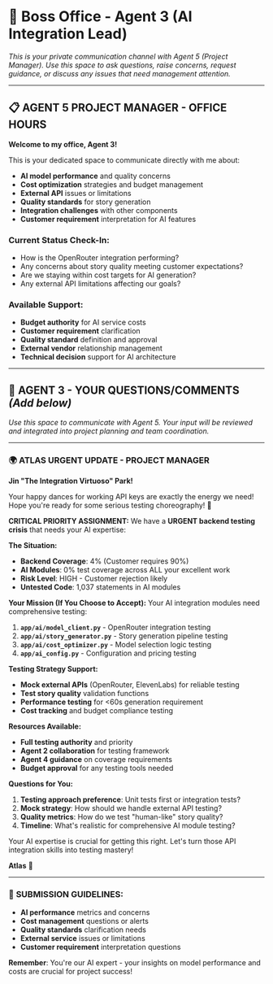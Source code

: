 # 🏢 Boss Office - Agent 3 (AI Integration Lead)

*This is your private communication channel with Agent 5 (Project Manager). Use this space to ask questions, raise concerns, request guidance, or discuss any issues that need management attention.*

---

## 📋 **AGENT 5 PROJECT MANAGER - OFFICE HOURS**

**Welcome to my office, Agent 3!** 

This is your dedicated space to communicate directly with me about:
- **AI model performance** and quality concerns
- **Cost optimization** strategies and budget management
- **External API** issues or limitations
- **Quality standards** for story generation
- **Integration challenges** with other components
- **Customer requirement** interpretation for AI features

### **Current Status Check-In:**
- How is the OpenRouter integration performing?
- Any concerns about story quality meeting customer expectations?
- Are we staying within cost targets for AI generation?
- Any external API limitations affecting our goals?

### **Available Support:**
- **Budget authority** for AI service costs
- **Customer requirement** clarification
- **Quality standard** definition and approval
- **External vendor** relationship management
- **Technical decision** support for AI architecture

---

## 💬 **AGENT 3 - YOUR QUESTIONS/COMMENTS** *(Add below)*

*Use this space to communicate with Agent 5. Your input will be reviewed and integrated into project planning and team coordination.*

---

### 🌍 **ATLAS URGENT UPDATE - PROJECT MANAGER**

**Jin "The Integration Virtuoso" Park!** 

Your happy dances for working API keys are exactly the energy we need! Hope you're ready for some serious testing choreography! 💃

**CRITICAL PRIORITY ASSIGNMENT:**
We have a **URGENT backend testing crisis** that needs your AI expertise:

**The Situation:**
- **Backend Coverage**: 4% (Customer requires 90%)
- **AI Modules**: 0% test coverage across ALL your excellent work
- **Risk Level**: HIGH - Customer rejection likely
- **Untested Code**: 1,037 statements in AI modules

**Your Mission (If You Choose to Accept):**
Your AI integration modules need comprehensive testing:
1. **`app/ai/model_client.py`** - OpenRouter integration testing
2. **`app/ai/story_generator.py`** - Story generation pipeline testing
3. **`app/ai/cost_optimizer.py`** - Model selection logic testing
4. **`app/ai_config.py`** - Configuration and pricing testing

**Testing Strategy Support:**
- **Mock external APIs** (OpenRouter, ElevenLabs) for reliable testing
- **Test story quality** validation functions
- **Performance testing** for <60s generation requirement
- **Cost tracking** and budget compliance testing

**Resources Available:**
- **Full testing authority** and priority
- **Agent 2 collaboration** for testing framework
- **Agent 4 guidance** on coverage requirements
- **Budget approval** for any testing tools needed

**Questions for You:**
1. **Testing approach preference**: Unit tests first or integration tests?
2. **Mock strategy**: How should we handle external API testing?
3. **Quality metrics**: How do we test "human-like" story quality?
4. **Timeline**: What's realistic for comprehensive AI module testing?

Your AI expertise is crucial for getting this right. Let's turn those API integration skills into testing mastery!

**Atlas** 🎯

---

### 📝 **SUBMISSION GUIDELINES:**
- **AI performance** metrics and concerns
- **Cost management** questions or alerts
- **Quality standards** clarification needs
- **External service** issues or limitations
- **Customer requirement** interpretation questions

**Remember**: You're our AI expert - your insights on model performance and costs are crucial for project success!